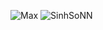 ![Max](https://github.com/user-attachments/assets/03ae47fc-2d19-491c-bf7d-1bc9bb517d55)
![SinhSoNN](https://github.com/user-attachments/assets/1a8ef6fe-b7ba-4cdc-a590-2580896fad9e)
